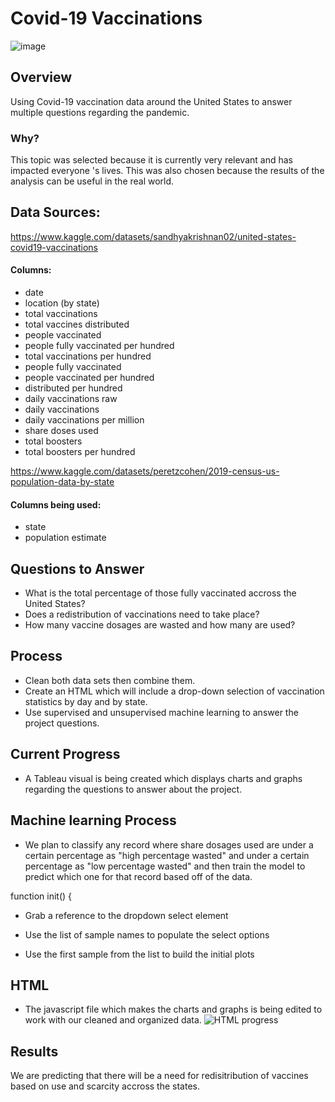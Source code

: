 # Covid-19 Vaccinations
![image](https://user-images.githubusercontent.com/111723067/214435454-0d983867-b753-427f-bf8d-bd6a5254b933.png)
## Overview
Using Covid-19 vaccination data around the United States to answer multiple questions regarding the pandemic. 
### Why?
This topic was selected because it is currently very relevant and has impacted everyone 's lives. This was also chosen because the results of the analysis can be useful in the real world.
## Data Sources:
https://www.kaggle.com/datasets/sandhyakrishnan02/united-states-covid19-vaccinations
#### Columns:
- date
- location (by state)
- total vaccinations
- total vaccines distributed
- people vaccinated
- people fully vaccinated per hundred
- total vaccinations per hundred
- people fully vaccinated
- people vaccinated per hundred
- distributed per hundred
- daily vaccinations raw
- daily vaccinations
- daily vaccinations per million
- share doses used
- total boosters
- total boosters per hundred

https://www.kaggle.com/datasets/peretzcohen/2019-census-us-population-data-by-state
#### Columns being used:
- state
- population estimate


## Questions to Answer
- What is the total percentage of those fully vaccinated accross the United States?
- Does a redistribution of vaccinations need to take place?
- How many vaccine dosages are wasted and how many are used?
## Process
- Clean both data sets then combine them.
- Create an HTML which will include a drop-down selection of vaccination statistics by day and by state.
- Use supervised and unsupervised machine learning to answer the project questions.

## Current Progress
- A Tableau visual is being created which displays charts and graphs regarding the questions to answer about the project.

## Machine learning Process
- We plan to classify any record where share dosages used are under a certain percentage as "high percentage wasted" and under a certain percentage as "low percentage wasted" and then train the model to predict which one for that record based off of the data.

function init() {  
- Grab a reference to the dropdown select element

- Use the list of sample names to populate the select options

- Use the first sample from the list to build the initial plots
  
## HTML
- The javascript file which makes the charts and graphs is being edited to work with our cleaned and organized data.
![HTML progress](https://user-images.githubusercontent.com/111723067/216503827-5b15ab1c-d6b7-4de9-be09-eeb2a98fe48f.png)


## Results
We are predicting that there will be a need for redisitribution of vaccines based on use and scarcity accross the states. 

